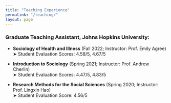 ```yaml
---
title: "Teaching Experience"
permalink: "/teaching/"
layout: page
---
```


### Graduate Teaching Assistant, Johns Hopkins University:

- **Sociology of Health and Illness** (Fall 2022; Instructor: Prof. Emily Agree)  
  ➤ Student Evaluation Scores: 4.58/5, 4.67/5

- **Introduction to Sociology** (Spring 2021; Instructor: Prof. Andrew Cherlin)  
  ➤ Student Evaluation Scores: 4.47/5, 4.83/5

- **Research Methods for the Social Sciences** (Spring 2020; Instructor: Prof. Lingxin Hao)  
  ➤ Student Evaluation Score: 4.56/5
